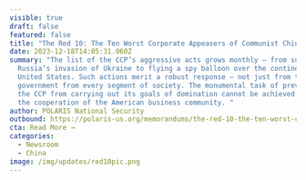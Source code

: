 ```yaml
---
visible: true
draft: false
featured: false
title: "The Red 10: The Ten Worst Corporate Appeasers of Communist China"
date: 2023-12-18T14:05:31.060Z
summary: "The list of the CCP’s aggressive acts grows monthly – from supporting
  Russia’s invasion of Ukraine to flying a spy balloon over the continental
  United States. Such actions merit a robust response – not just from the U.S.
  government from every segment of society. The monumental task of preventing
  the CCP from carrying out its goals of domination cannot be achieved without
  the cooperation of the American business community. "
author: POLARIS National Security
outbound: https://polaris-us.org/memorandums/the-red-10-the-ten-worst-corporate-appeasers-of-communist-china/
cta: Read More →
categories:
  - Newsroom
  - China
image: /img/updates/red10pic.png
---
```

